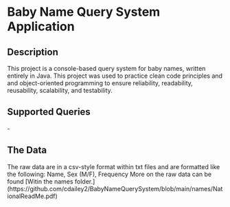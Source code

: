 # Baby Name Query System Application

<h2>Description</h2>
<p>This project is a console-based query system for baby names, written entirely in Java. This project was used to practice clean code principles and  and object-oriented programming to ensure reliability, readability, reusability, scalability, and testability.</p>

<h2>Supported Queries</h2>
 - 

<h2>The Data</h2>
The raw data are in a csv-style format within txt files and are formatted like the following: Name, Sex (M/F), Frequency
More on the raw data can be found [Witin the names folder.](https://github.com/cdailey2/BabyNameQuerySystem/blob/main/names/NationalReadMe.pdf)
